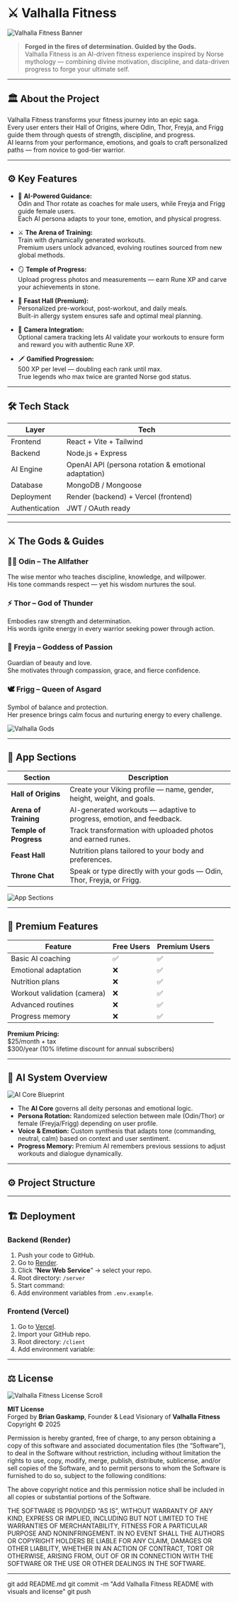 # ⚔️ Valhalla Fitness

![Valhalla Fitness Banner](design/Valhalla_Fitness_Banner.png)

> **Forged in the fires of determination. Guided by the Gods.**  
> Valhalla Fitness is an AI-driven fitness experience inspired by Norse mythology — combining divine motivation, discipline, and data-driven progress to forge your ultimate self.

---

## 🏛️ About the Project

Valhalla Fitness transforms your fitness journey into an epic saga.  
Every user enters their Hall of Origins, where Odin, Thor, Freyja, and Frigg guide them through quests of strength, discipline, and progress.  
AI learns from your performance, emotions, and goals to craft personalized paths — from novice to god-tier warrior.

---

## ⚙️ Key Features

- 🧠 **AI-Powered Guidance:**  
  Odin and Thor rotate as coaches for male users, while Freyja and Frigg guide female users.  
  Each AI persona adapts to your tone, emotion, and physical progress.

- ⚔️ **The Arena of Training:**  
  Train with dynamically generated workouts.  
  Premium users unlock advanced, evolving routines sourced from new global methods.

- 🪞 **Temple of Progress:**  
  Upload progress photos and measurements — earn Rune XP and carve your achievements in stone.

- 🍖 **Feast Hall (Premium):**  
  Personalized pre-workout, post-workout, and daily meals.  
  Built-in allergy system ensures safe and optimal meal planning.

- 📸 **Camera Integration:**  
  Optional camera tracking lets AI validate your workouts to ensure form and reward you with authentic Rune XP.

- 🗡️ **Gamified Progression:**  
  500 XP per level — doubling each rank until max.  
  True legends who max twice are granted Norse god status.

---

## 🛠️ Tech Stack

| Layer | Tech |
|-------|------|
| Frontend | React + Vite + Tailwind |
| Backend | Node.js + Express |
| AI Engine | OpenAI API (persona rotation & emotional adaptation) |
| Database | MongoDB / Mongoose |
| Deployment | Render (backend) + Vercel (frontend) |
| Authentication | JWT / OAuth ready |

---

## ⚔️ The Gods & Guides

### 🧙‍♂️ Odin – The Allfather
The wise mentor who teaches discipline, knowledge, and willpower.  
His tone commands respect — yet his wisdom nurtures the soul.

### ⚡ Thor – God of Thunder
Embodies raw strength and determination.  
His words ignite energy in every warrior seeking power through action.

### 🌸 Freyja – Goddess of Passion
Guardian of beauty and love.  
She motivates through compassion, grace, and fierce confidence.

### 🕊️ Frigg – Queen of Asgard
Symbol of balance and protection.  
Her presence brings calm focus and nurturing energy to every challenge.

![Valhalla Gods](design/app_showcase.png)

---

## 🧩 App Sections

| Section | Description |
|----------|--------------|
| **Hall of Origins** | Create your Viking profile — name, gender, height, weight, and goals. |
| **Arena of Training** | AI-generated workouts — adaptive to progress, emotion, and feedback. |
| **Temple of Progress** | Track transformation with uploaded photos and earned runes. |
| **Feast Hall** | Nutrition plans tailored to your body and preferences. |
| **Throne Chat** | Speak or type directly with your gods — Odin, Thor, Freyja, or Frigg. |

![App Sections](design/app_UI_mockups.png)

---

## 💎 Premium Features

| Feature | Free Users | Premium Users |
|----------|-------------|----------------|
| Basic AI coaching | ✅ | ✅ |
| Emotional adaptation | ❌ | ✅ |
| Nutrition plans | ❌ | ✅ |
| Workout validation (camera) | ❌ | ✅ |
| Advanced routines | ❌ | ✅ |
| Progress memory | ❌ | ✅ |

**Premium Pricing:**  
$25/month + tax  
$300/year (10% lifetime discount for annual subscribers)

---

## 🧠 AI System Overview

![AI Core Blueprint](design/AI_Core_Blueprint.png)

- The **AI Core** governs all deity personas and emotional logic.  
- **Persona Rotation:** Randomized selection between male (Odin/Thor) or female (Freyja/Frigg) depending on user profile.  
- **Voice & Emotion:** Custom synthesis that adapts tone (commanding, neutral, calm) based on context and user sentiment.  
- **Progress Memory:** Premium AI remembers previous sessions to adjust workouts and dialogue dynamically.

---

## ⚙️ Project Structure


---

## 🏗️ Deployment

### Backend (Render)
1. Push your code to GitHub.  
2. Go to [Render](https://render.com).  
3. Click “**New Web Service**” → select your repo.  
4. Root directory: `/server`  
5. Start command:
6. Add environment variables from `.env.example`.

### Frontend (Vercel)
1. Go to [Vercel](https://vercel.com).  
2. Import your GitHub repo.  
3. Root directory: `/client`  
4. Add environment variable:

---

## ⚖️ License

![Valhalla Fitness License Scroll](design/valhalla_fitness_license_scroll.png)

**MIT License**  
Forged by **Brian Gaskamp**, Founder & Lead Visionary of **Valhalla Fitness**  
Copyright © 2025

Permission is hereby granted, free of charge, to any person obtaining a copy
of this software and associated documentation files (the “Software”), to deal
in the Software without restriction, including without limitation the rights
to use, copy, modify, merge, publish, distribute, sublicense, and/or sell
copies of the Software, and to permit persons to whom the Software is
furnished to do so, subject to the following conditions:

The above copyright notice and this permission notice shall be included in all
copies or substantial portions of the Software.

THE SOFTWARE IS PROVIDED “AS IS”, WITHOUT WARRANTY OF ANY KIND, EXPRESS OR
IMPLIED, INCLUDING BUT NOT LIMITED TO THE WARRANTIES OF MERCHANTABILITY,
FITNESS FOR A PARTICULAR PURPOSE AND NONINFRINGEMENT. IN NO EVENT SHALL THE
AUTHORS OR COPYRIGHT HOLDERS BE LIABLE FOR ANY CLAIM, DAMAGES OR OTHER
LIABILITY, WHETHER IN AN ACTION OF CONTRACT, TORT OR OTHERWISE, ARISING FROM,
OUT OF OR IN CONNECTION WITH THE SOFTWARE OR THE USE OR OTHER DEALINGS IN THE
SOFTWARE.

---
git add README.md
git commit -m "Add Valhalla Fitness README with visuals and license"
git push
